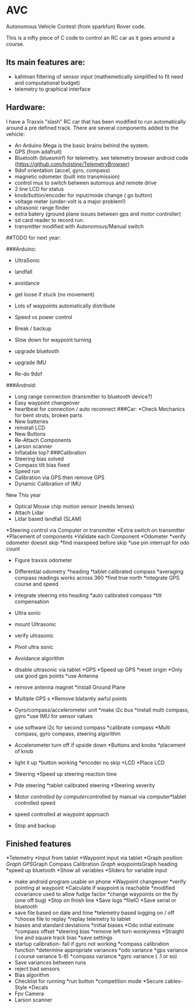 # AVC
Autonomous Vehicle Contest (from sparkfun) Rover code.

This is a nifty piece of C code to control an RC car as it goes around a course.
## Its main features are:
* kahlman filtering of sensor input (mathemetically simplified to fit need and computational budget)
* telemetry to graphical interface 

## Hardware:
I have a Traxxis "slash" RC car that has been modified to run automatically around a pre defined track.
There are several components added to the vehicle:
* An Arduino Mega is the basic brains behind the system.
* GPS (from adafruit) 
* Bluetooth (bluesmirf) for telemetry. see telemetry browser android code (https://github.com/holstine/TelemetryBrowser)
* 9dof orientation (accel, gyro, compass)
* magnetic odometer (built into transmission)
* control mux to switch between automous and remote drive
* 2 line LCD for status
* knob/button/encoder for input/mode change ( go button)
* voltage meter (under-volt is a major problem!)
* ultrasonic range finder
* extra batery (ground plane issues between gps and motor controller)
* sd card reader to record run.
* transmitter modified with Autonomous/Manual switch



##TODO for next year:

###Arduino:
- UltraSonic
- landfall
- avoidance
- get loose if stuck (no movement)
- Lots of waypoints automatically distribute
- Speed vs power control
- Break / backup
- Slow down for waypoint turning
- upgrade bluetooth

- upgrade IMU
- Re-do 9dof

###Android:
- Long range connection (transmitter to bluetooth device?)
- Easy waypoint changeover
- heartbeat for connection / auto reconnect
###Car:
*Check Mechanics for bent struts, broken parts
- New batteries
- reinstall LCD
- New Buttons
- Re-Attach Components
- Larson scanner
- Inflatable top?
###Calibration
- Steering bias solved
- Compass tilt bias fixed
- Speed run
- Calibration via GPS then remove GPS
- Dynamic Calibration of IMU

New This year
- Optical Mouse chip motion sensor (needs lenses)
- Attach Lidar
- Lidar based landfall (SLAM)
 

*Steering control via Computer or transmitter
*Extra switch on transmitter
*Placement of components
*Validate each Component
*Odometer
*verify odometer doesnt skip
*find maxspeed before skip
*use pin interrupt for odo count
- Figure traxxis odometer
- Differential odometry
*heading
*tablet calibrated compass
*averaging compass readings works across 360
*find true north
*integrate GPS course and speed
- integrate steering into heading
*auto calibrated compass
*tilt compensation
- Ultra sonic
- mount Ultrasonic
- verify ultrasonic
- Pivot ultra sonic
- Avoidance algorithm
- disable ultrasonic via tablet
*GPS
*Speed up GPS
*reset origin
*Only use good gps points
*use Antenna
- remove antenna magnet
*install Ground Plane
- Multiple GPS s
*Remove blatantly awful points

- Gyro/compass/accelerometer unit
*make i2c bus
*install multi compass, gyro
*use IMU for sensor values
- use software i2c for second compass
*calibrate compass
*Multi compass, gyro compass, steering algorithm
- Accelerometer turn off if upside down
*Buttons and knobs
*placement of knob
- light it up
*button working
*encoder no skip
*LCD
*Place LCD
- Steering
*Speed up steering reaction time
- Pde steering
*tablet calibrated steering
*Steering severity
- Motor
*controlled by computer*controlled by manual via computer*tablet controlled speed
- speed controlled at waypoint approach
- Stop and backup

## Finished features
*Telemetry
*Input from tablet
*Waypoint input via tablet
*Graph position
*Graph GPS*Graph Compass Calibration
*Graph waypoints*Graph heading
*speed up bluetooth
*Show all variables
*Sliders for variable input
- make android program usable on phone
*Waypoint changeover
*verify pointing at waypoint
*Calculate if waypoint is reachable
*modified covariance used to allow fudge factor
*change waypoints on the fly (one off bug)
*Stop on finish line
*Save logs
*fileIO
*Save serial or bluetooth
- save file based on date and time
*telemetry based logging on / off
*choose file to replay
*replay telemetry to tablet
- biases and standard deviations
*initial biases
*Odo initial estimate
*compass offset
*steering bias
*remove left turn wonkyness
*Straight line and square track bias
*save settings
- startup calibration- fail if gyro not working
*compass calibration function
*determine appropriate variances
*odo variance
*gps variance ( course variance 5-8)
*compass variance
*gyro variance ( .1 or so)
- Save variances between runs
- reject bad sensors
- Bias algorithm
- Checklist for running
*run button
*competition mode
*Secure cables- Style
*Decals
- Fpv Camera
- Larson scanner

